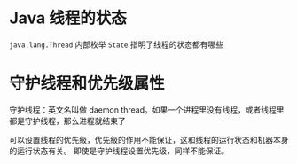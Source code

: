 # Java 线程的状态

`java.lang.Thread` 内部枚举 `State` 指明了线程的状态都有哪些

# 守护线程和优先级属性

守护线程：英文名叫做 daemon thread。如果一个进程里没有线程，或者线程里都是守护线程，那么进程就结束了

可以设置线程的优先级，优先级的作用不能保证，这和线程的运行状态和机器本身的运行状态有关。
即使是守护线程设置优先级，同样不能保证。
